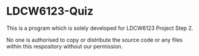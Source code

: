 # LDCW6123-Quiz
This is a program which is solely developed for LDCW6123 Project Step 2. 

No one is authorised to copy or distribute the source code or any files within this respository without our permission.

